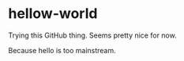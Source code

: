 # hellow-world

Trying this GitHub thing. Seems pretty nice for now.

Because hello is too mainstream.
